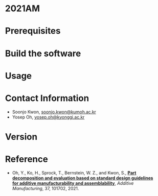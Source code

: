# 2021AM






# Prerequisites



# Build the software


# Usage


# Contact Information
  - Soonjo Kwon, soonjo.kwon@kumoh.ac.kr
 - Yosep Oh, yosep.oh@kyonggi.ac.kr

# Version


# Reference
- Oh, Y., Ko, H., Sprock, T., Bernstein, W. Z., and Kwon, S., [**Part decomposition and evaluation based on standard design guidelines for additive manufacturability and assemblability**](https://doi.org/10.1016/j.addma.2020.101702), *Additive Manufacturing*, 37, 101702, 2021.
 
